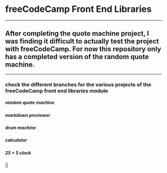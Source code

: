 # freeCodeCamp Front End Libraries

***

## After completing the quote machine project, I was finding it difficult to actually test the project with freeCodeCamp. For now this repository only has a completed version of the random quote machine.

***

### check the different branches for the various projects of the freeCodeCamp front end libraries module

##### random quote machine
##### markdown previewer
##### drum machine
##### calculator
##### 25 + 5 clock

||